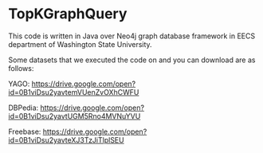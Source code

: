 # TopKGraphQuery

This code is written in Java over Neo4j graph database framework in EECS department of Washington State University.

Some datasets that we executed the code on and you can download are as follows:

YAGO: https://drive.google.com/open?id=0B1viDsu2yavtemVUenZvOXhCWFU

DBPedia: https://drive.google.com/open?id=0B1viDsu2yavtUGM5Rno4MVNuYVU

Freebase: https://drive.google.com/open?id=0B1viDsu2yavteXJ3TzJiTlplSEU



